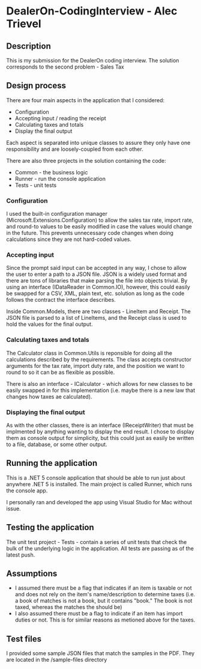 # DealerOn-CodingInterview - Alec Trievel

## Description

This is my submission for the DealerOn coding interview. The solution corresponds to the second problem - Sales Tax

## Design process

There are four main aspects in the application that I considered:
* Configuration
* Accepting input / reading the receipt
* Calculating taxes and totals
* Display the final output

Each aspect is separated into unique classes to assure they only have one responsibility and are loosely-coupled from each other. 

There are also three projects in the solution containing the code:
* Common - the business logic 
* Runner - run the console application
* Tests - unit tests 

### Configuration

I used the built-in configuration manager (Microsoft.Extensions.Configuration) to allow the sales tax rate, import rate, and round-to values to be easily modified in case the values would change in the future. This prevents unnecessary code changes when doing calculations since they are not hard-coded values.

### Accepting input

Since the prompt said input can be accepted in any way, I chose to allow the user to enter a path to a JSON file. JSON is a widely used format and there are tons of libraries that make parsing the file into objects trivial. By using an interface (IDataReader in Common.IO), however, this could easily be swapped for a CSV, XML, plain text, etc. solution as long as the code follows the contract the interface describes. 

Inside Common.Models, there are two classes - LineItem and Receipt. The JSON file is parsed to a list of LineItems, and the Receipt class is used to hold the values for the final output.

### Calculating taxes and totals

The Calculator class in Common.Utils is reponsible for doing all the calculations described by the requirements. The class accepts constructor arguments for the tax rate, import duty rate, and the position we want to round to so it can be as flexible as possible. 

There is also an interface - ICalculator - which allows for new classes to be easily swapped in for this implementation (i.e. maybe there is a new law that changes how taxes ae calculated).

### Displaying the final output

As with the other classes, there is an interface (IReceiptWriter) that must be implmented by anything wanting to display the end result. I chose to display them as console output for simplicity, but this could just as easily be written to a file, database, or some other output.

## Running the application

This is a .NET 5 console application that should be able to run just about anywhere .NET 5 is installed. The main project is called Runner, which runs the console app. 

I personally ran and developed the app using Visual Studio for Mac without issue.

## Testing the application

The unit test project - Tests - contain a series of unit tests that check the bulk of the underlying logic in the application. All tests are passing as of the latest push.

## Assumptions

* I assumed there must be a flag that indicates if an item is taxable or not and does not rely on the item's name/description to determine taxes (i.e. a book of matches is not a book, but it contains "book." The book is not taxed, whereas the matches the should be)
* I also assumed there must be a flag to indicate if an item has import duties or not. This is for similar reasons as metioned above for the taxes. 

## Test files

I provided some sample JSON files that match the samples in the PDF. They are located in the /sample-files directory
